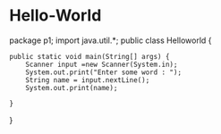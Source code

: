 # Hello-World
package p1;
import java.util.*;
public class Helloworld {

	public static void main(String[] args) {
		Scanner input =new Scanner(System.in);
		System.out.print("Enter some word : ");
		String name = input.nextLine();
		System.out.print(name);

	}

}
